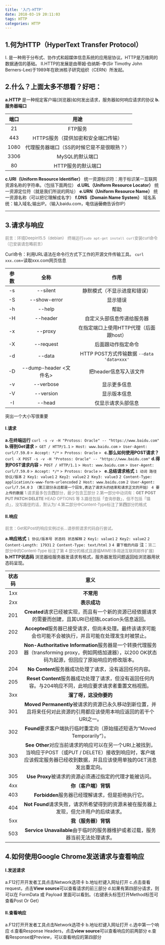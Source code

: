 ```yaml
---
title: '入门-HTTP'
date: 2018-03-19 20:11:03
tags: HTTP
categories: HTTP
---
```

## 1.何为HTTP（HyperText Transfer Protocol）
I. 是一种用于分布式、协作式和超媒体信息系统的应用层协议。HTTP是万维网的数据通信的基础。
II.HTTP的发展是由蒂姆·伯纳斯-李(Sir Timothy John Berners-Lee)于1989年在欧洲核子研究组织（CERN）所发起。
## 2.什么？上面太多不想看？好吧：
 **a.HTTP**
 是一种规定客户端(浏览器)如何发出请求，服务器如何响应请求的协议
 **b.服务器端口**
 
 |端口|用途|
 |:----:|:----:|
 |21|FTP服务|
 |443|HTTPS服务（提供加密和安全端口传输）|
 |1080|代理服务器端口（SS的时候它是不是很眼熟？）|
 |3306|MySQL的默认端口|
 |80|HTTP服务的默认端口|
 
 **c.URI（Uniform Resource Identifier）**
   统一资源标识符：用于标识某一互联网资源名称的字符串。（包括下面两位）
 **d.URL（Uniform Resource Locator）**
   统一资源定位符（就是我们所说的网址）
 **e.URN（Uniform Resource Name）**
   统一资源名称（可以把它理解成名字）
 **f.DNS（Domain Name System）**
   域名系统：输入域名;输出IP。（输入baidu.com，电信~~运营商~~告诉你IP）

---
## 3.请求与响应
<font color=gray size=2>前言：环境Deepin15.5（debian）
终端运行`sudo apt-get install curl`安装curl命令（已安装请忽略前言）</font>

Curl命令：利用URL语法在命令行方式下工作的开源文件传输工具。
`curl xxx.com`=读取xxx.com网页信息

|参数|全称|作用|
|:---:|:---:|:---:|
|-s|--silent|静默模式（不显示进度和错误）|
|-S|--show-error|显示错误|
|-h|--help|帮助|
|-H|--header|自定义头部信息传递给服务器|
|-x|--proxy|在指定端口上使用HTTP代理（后面跟host）|
|-X|--request|后面跟动作指定命令|
|-d|--data|HTTP POST方式传输数据 `--data 'data=xxx'`|
|-D|--dump-header <文件名>|把header信息写入该文件|
|-v|--verbose|显示更多信息|
|-V|--version|显示版本信息|
|-I|--head|仅显示请求头部信息|

突出一个大小写很重要


#### I.请求
  **a.在终端运行**
  `curl -s -v -H "Protoss: Oracle" -- "https://www.baidu.com"`
  **b.得到Get请求**
	`> GET / HTTP/1.1`
	`> Host: www.baidu.com`
	`> User-Agent: curl/7.59.0`
	`> Accept: */*`
	`> Protoss: Oracle`
	`> `
  **c.那么如何使用POST请求？**
    `curl -X POST -s -v -H "Protoss: Oracle" -- "https://www.baidu.com"`
  **d.得到POST请求内容**
	`> POST / HTTP/1.1`
	`> Host: www.baidu.com`
	`> User-Agent: curl/7.59.0`
	`> Accept: */*`
	`> Protoss: Oracle`
	`> `
  **e.总结请求格式**
    `1 动词 路径 协议/版本`
    `2 Key1: value1`
    `2 Key2: value2`
    `2 Key3: value3`
    `2 Content-Type: application/x-www-form-urlencoded`
    `2 Host: www.baidu.com`
    `2 User-Agent: curl/7.54.0`
    `3 （第三部分永远都是一个回车,表达了请求头的结束和请求正文的开始）`
    `4 要上传的数据`
<font color=gray size=2>1.请求最多包含**四**部分，最少包含**三**部分
2.第**一**部分中动词有：**GET POST PUT PATCH DELETE** HEAD OPTIONS 等
3.路径包括「查询参数」，但不包括「锚点」，没写路径的话，默认为/
4.第**二**部分中Content-Type标注了第**四**部分的格式</font>

#### II.响应
<font color=gray size=2>前言：Get和Post的响应实例过长...请参照请求代码自行尝试。</font>

  **a.响应格式**
	`1 协议/版本号 状态码 状态解释`
	`2 Key1: value1`
	`2 Key2: value2`
	`2 Content-Length: 17931`
	`2 Content-Type: text/html`
	`3`
	`4 要下载的内容`
    注：<font color=gray size=2>第二部分中的Content-Type 标注了第 4 部分的格式且遵循MIME(多用途互联网邮件扩展)</font>
  **b.HTTP状态码**
  浏览器给服务器发请求有格式，服务器发现问题返回给浏览器用状态码呈现。
    
|状态码|意义|
|:----:|:----:|
|1xx|**不常用**|
|2xx|**表示成功**|
|201|**Created**请求已经被实现，而且有一个新的资源已经依据请求的需要而创建，且其URI已经随Location头信息返回。|
|202|**Accepted**服务器已接受请求，但尚未处理。最终该请求可能会也可能不会被执行，并且可能在处理发生时被禁止。|
|203|**Non-Authoritative Information**服务器是一个转换代理服务器（transforming proxy，例如网络加速器），以200 OK状态码为起源，但回应了原始响应的修改版本。|
|204|**No Content**服务器成功处理了请求，没有返回任何内容。|
|205|**Reset Content**服务器成功处理了请求，但没有返回任何内容。与204响应不同，此响应要求请求者重置文档视图。|
|3xx|**溜了呀，这没你要的**|
|301|**Moved Permanently**被请求的资源已永久移动到新位置，并且将来任何对此资源的引用都应该使用本响应返回的若干个URI之一。|
|302|**Found**要求客户端执行临时重定向（原始描述短语为“Moved Temporarily”）。|
|303|**See Other**对应当前请求的响应可以在另一个URI上被找到，当响应于POST（或PUT / DELETE）接收到响应时，客户端应该假定服务器已经收到数据，并且应该使用单独的GET消息发出重定向。|
|305|**Use Proxy**被请求的资源必须通过指定的代理才能被访问。|
|4xx|**你（客户端）背锅**|
|403|**Forbidden**服务器已经理解请求，但是拒绝执行它。|
|404|**Not Found**请求失败，请求所希望得到的资源未被在服务器上发现，但允许用户的后续请求。|
|5xx|**我（服务器）背锅**|
|503|**Service Unavailable**由于临时的服务器维护或者过载，服务器当前无法处理请求。|

## 4.如何使用Google Chrome发送请求与查看响应
#### I.发送请求
  a.F12打开开发者工具点击Network选项卡
  b.地址栏键入网址打开
  c.点击查看request，点击**View source**可以查看请求的前三部分
  d.如果有第四部分请求，则可以在 FormData 或 Payload 里面可以看到。（右键表头标签打开Method标签可查看Post Or Get）
#### II.查看响应
  a.F12打开开发者工具点击Network选项卡
  b.地址栏键入网址打开
  c.选中第一个响应
  d.查看Response Headers，点击**view source**可以查看响应的前两部分
  e.查看Response或Preview，可以查看响应的第四部分